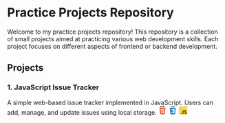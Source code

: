# Practice Projects Repository

Welcome to my practice projects repository! This repository is a collection of small projects aimed at practicing various web development skills. Each project focuses on different aspects of frontend or backend development.

## Projects

### 1. JavaScript Issue Tracker
A simple web-based issue tracker implemented in JavaScript. Users can add, manage, and update issues using local storage.
<img src="https://raw.githubusercontent.com/devicons/devicon/master/icons/html5/html5-original-wordmark.svg" alt="html5" width="20" height="20" margin-right="4"/>
<img src="https://raw.githubusercontent.com/devicons/devicon/master/icons/css3/css3-original-wordmark.svg" alt="css3" width="20" height="20" margin-right="4"/>
<img src="https://raw.githubusercontent.com/devicons/devicon/master/icons/javascript/javascript-original.svg" alt="javascript" width="20" height="20" margin-right="4"/>

